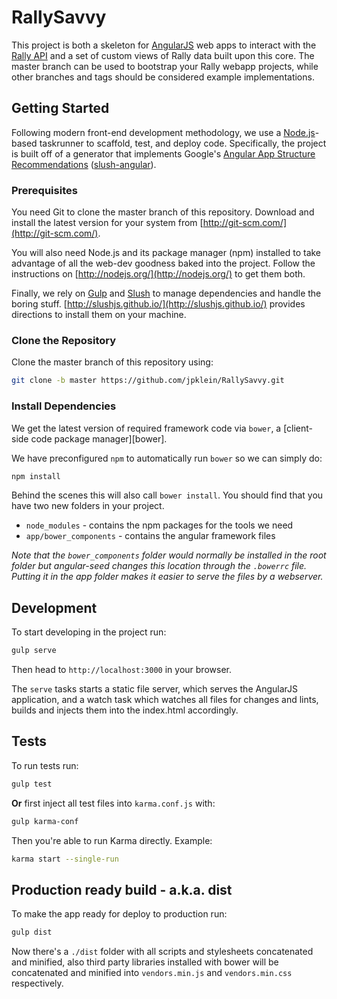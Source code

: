 RallySavvy
==========

This project is both a skeleton for [AngularJS](http://angularjs.org/) web apps to interact with the [Rally API](https://rally1.rallydev.com/slm/doc/webservice/?version=v3.0)
and a set of custom views of Rally data built upon this core. The master branch can be used
to bootstrap your Rally webapp projects, while other branches and tags should be considered
example implementations.

## Getting Started

Following modern front-end development methodology, we use a [Node.js](http://nodejs.org/)-based taskrunner to
scaffold, test, and deploy code. Specifically, the project is built off of a generator
that implements Google's [Angular App Structure Recommendations](https://docs.google.com/document/d/1XXMvReO8-Awi1EZXAXS4PzDzdNvV6pGcuaF4Q9821Es/pub) ([slush-angular](https://www.npmjs.org/package/slush-angular)).

### Prerequisites

You need Git to clone the master branch of this repository. Download and install the latest
version for your system from [http://git-scm.com/](http://git-scm.com/).

You will also need Node.js and its package manager (npm) installed to take advantage of all
the web-dev goodness baked into the project. Follow the instructions on [http://nodejs.org/](http://nodejs.org/) to
get them both.

Finally, we rely on [Gulp](http://gulpjs.com/) and [Slush](http://slushjs.github.io/) to manage dependencies and handle the boring stuff.
[http://slushjs.github.io/](http://slushjs.github.io/) provides directions to install them on your machine.

### Clone the Repository

Clone the master branch of this repository using:

```bash
git clone -b master https://github.com/jpklein/RallySavvy.git
```

### Install Dependencies

We get the latest version of required framework code via `bower`, a [client-side code package manager][bower].

We have preconfigured `npm` to automatically run `bower` so we can simply do:

```bash
npm install
```

Behind the scenes this will also call `bower install`.  You should find that you have two new
folders in your project.

* `node_modules` - contains the npm packages for the tools we need
* `app/bower_components` - contains the angular framework files

*Note that the `bower_components` folder would normally be installed in the root folder but
angular-seed changes this location through the `.bowerrc` file.  Putting it in the app folder makes
it easier to serve the files by a webserver.*

## Development

To start developing in the project run:

```bash
gulp serve
```

Then head to `http://localhost:3000` in your browser.

The `serve` tasks starts a static file server, which serves the AngularJS application, and a watch task which watches all files for changes and lints, builds and injects them into the index.html accordingly.

## Tests

To run tests run:

```bash
gulp test
```

**Or** first inject all test files into `karma.conf.js` with:

```bash
gulp karma-conf
```

Then you're able to run Karma directly. Example:

```bash
karma start --single-run
```

## Production ready build - a.k.a. dist

To make the app ready for deploy to production run:

```bash
gulp dist
```

Now there's a `./dist` folder with all scripts and stylesheets concatenated and minified, also third party libraries installed with bower will be concatenated and minified into `vendors.min.js` and `vendors.min.css` respectively.
